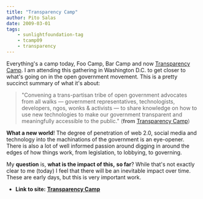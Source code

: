```yaml
---
title: "Transparency Camp"
author: Pito Salas
date: 2009-03-01
tags:
    - sunlightfoundation-tag
    - tcamp09
    - transparency
---
```


Everything's a camp today, Foo Camp, Bar Camp and now [Transparency
Camp](<http://barcamp.pbwiki.com/TransparencyCamp>). I am attending this
gathering in Washington D.C. to get closer to what's going on in the open
government movement. This is a pretty succinct summary of what it's about:

> "Convening a trans-partisan tribe of open government advocates from all
> walks — government representatives, technologists, developers, ngos, wonks &
> activists — to share knowledge on how to use new technologies to make our
> government transparent and meaningfully accessible to the public." (**from**
> [Transparency Camp](<http://transparencycamp.org/>))

**What a new world**! The degree of penetration of web 2.0, social media and
technology into the machinations of the government is an eye-opener. There is
also a lot of well informed passion around digging in around the edges of how
things work, from legislation, to lobbying, to governing.

My **question** is, **what is the impact of this,** **so far**? While that's
not exactly clear to me (today) I feel that there will be an inevitable impact
over time. These are early days, but this is very important work.


* **Link to site:** **[Transparency Camp](None)**
